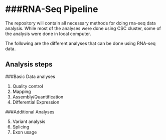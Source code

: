 ###RNA-Seq Pipeline
=============================================

The repository will contain all necessary methods for doing rna-seq data analysis. While most of the analyses were done using CSC cluster, some of the analysis were done in local computer.

The following are the different analyses that can be done using RNA-seq data.


Analysis steps
----------
###Basic Data analyses
<ol>
<li>Quality control</li>
<li>Mapping</li>
<li>Assembly/Quantification</li>
<li>Differential Expression</li>
</ol>

###Additional Analyses
<ol start = 5>
<li>Variant analysis</li>
<li>Splicing</li>
<li>Exon usage</li>
</ol>
